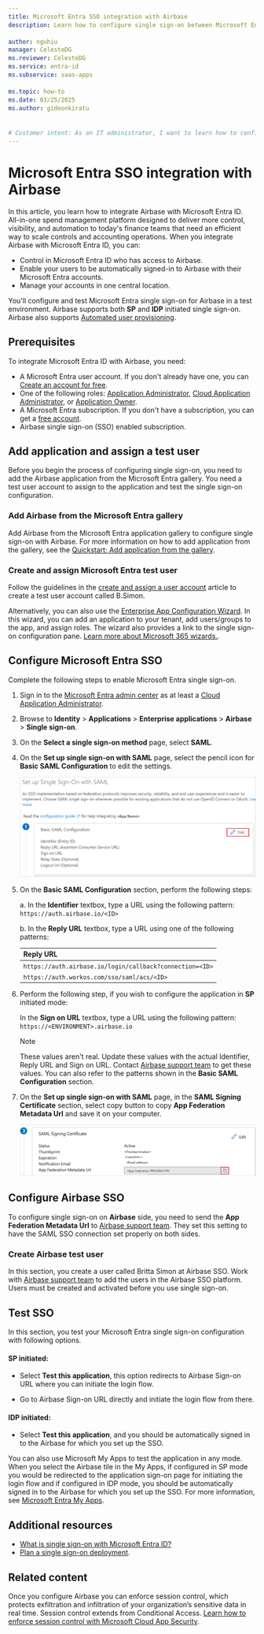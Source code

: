 ```yaml
---
title: Microsoft Entra SSO integration with Airbase
description: Learn how to configure single sign-on between Microsoft Entra ID and Airbase.

author: nguhiu
manager: CelesteDG
ms.reviewer: CelesteDG
ms.service: entra-id
ms.subservice: saas-apps

ms.topic: how-to
ms.date: 03/25/2025
ms.author: gideonkiratu


# Customer intent: As an IT administrator, I want to learn how to configure single sign-on between Microsoft Entra ID and Airbase so that I can control who has access to Airbase, enable automatic sign-in with Microsoft Entra accounts, and manage my accounts in one central location.
---
```


# Microsoft Entra SSO integration with Airbase

In this article, you learn how to integrate Airbase with Microsoft Entra ID. All-in-one spend management platform designed to deliver more control, visibility, and automation to today's finance teams that need an efficient way to scale controls and accounting operations. When you integrate Airbase with Microsoft Entra ID, you can:

* Control in Microsoft Entra ID who has access to Airbase.
* Enable your users to be automatically signed-in to Airbase with their Microsoft Entra accounts.
* Manage your accounts in one central location.

You'll configure and test Microsoft Entra single sign-on for Airbase in a test environment. Airbase supports both **SP** and **IDP** initiated single sign-on.
Airbase also supports [Automated user provisioning](airbase-provisioning-tutorial.md).

## Prerequisites

To integrate Microsoft Entra ID with Airbase, you need:

* A Microsoft Entra user account. If you don't already have one, you can [Create an account for free](https://azure.microsoft.com/free/?WT.mc_id=A261C142F).
* One of the following roles: [Application Administrator](/entra/identity/role-based-access-control/permissions-reference#application-administrator), [Cloud Application Administrator](/entra/identity/role-based-access-control/permissions-reference#cloud-application-administrator), or [Application Owner](/entra/fundamentals/users-default-permissions#owned-enterprise-applications).
* A Microsoft Entra subscription. If you don't have a subscription, you can get a [free account](https://azure.microsoft.com/free/).
* Airbase single sign-on (SSO) enabled subscription.

## Add application and assign a test user

Before you begin the process of configuring single sign-on, you need to add the Airbase application from the Microsoft Entra gallery. You need a test user account to assign to the application and test the single sign-on configuration.

<a name='add-airbase-from-the-azure-ad-gallery'></a>

### Add Airbase from the Microsoft Entra gallery

Add Airbase from the Microsoft Entra application gallery to configure single sign-on with Airbase. For more information on how to add application from the gallery, see the [Quickstart: Add application from the gallery](~/identity/enterprise-apps/add-application-portal.md).

<a name='create-and-assign-azure-ad-test-user'></a>

### Create and assign Microsoft Entra test user

Follow the guidelines in the [create and assign a user account](~/identity/enterprise-apps/add-application-portal-assign-users.md) article to create a test user account called B.Simon.

Alternatively, you can also use the [Enterprise App Configuration Wizard](https://portal.office.com/AdminPortal/home?Q=Docs#/azureadappintegration). In this wizard, you can add an application to your tenant, add users/groups to the app, and assign roles. The wizard also provides a link to the single sign-on configuration pane. [Learn more about Microsoft 365 wizards.](/microsoft-365/admin/misc/azure-ad-setup-guides). 

<a name='configure-azure-ad-sso'></a>

## Configure Microsoft Entra SSO

Complete the following steps to enable Microsoft Entra single sign-on.

1. Sign in to the [Microsoft Entra admin center](https://entra.microsoft.com) as at least a [Cloud Application Administrator](~/identity/role-based-access-control/permissions-reference.md#cloud-application-administrator).
1. Browse to **Identity** > **Applications** > **Enterprise applications** > **Airbase** > **Single sign-on**.
1. On the **Select a single sign-on method** page, select **SAML**.
1. On the **Set up single sign-on with SAML** page, select the pencil icon for **Basic SAML Configuration** to edit the settings.

   ![Screenshot shows how to edit Basic SAML Configuration.](common/edit-urls.png "Basic Configuration")

1. On the **Basic SAML Configuration** section, perform the following steps:

	a. In the **Identifier** textbox, type a URL using the following pattern:
	`https://auth.airbase.io/<ID>`

    b. In the **Reply URL** textbox, type a URL using one of the following patterns:
    
	| **Reply URL** |
	|------------|
	| `https://auth.airbase.io/login/callback?connection=<ID>` |
	| `https://auth.workos.com/sso/saml/acs/<ID>` |

1. Perform the following step, if you wish to configure the application in **SP** initiated mode:

	In the **Sign on URL** textbox, type a URL using the following pattern:
	`https://<ENVIRONMENT>.airbase.io`

	> [!NOTE]
    > These values aren't real. Update these values with the actual Identifier, Reply URL and Sign on URL. Contact [Airbase support team](mailto:integrations@airbase.io) to get these values. You can also refer to the patterns shown in the **Basic SAML Configuration** section.

1. On the **Set up single sign-on with SAML** page, in the **SAML Signing Certificate** section, select copy button to copy **App Federation Metadata Url** and save it on your computer.

    ![Screenshot shows the Certificate download link.](common/copy-metadataurl.png "Certificate")

## Configure Airbase SSO

To configure single sign-on on **Airbase** side, you need to send the **App Federation Metadata Url** to [Airbase support team](mailto:integrations@airbase.io). They set this setting to have the SAML SSO connection set properly on both sides.

### Create Airbase test user

In this section, you create a user called Britta Simon at Airbase SSO. Work with [Airbase support team](mailto:integrations@airbase.io) to add the users in the Airbase SSO platform. Users must be created and activated before you use single sign-on.

## Test SSO 

In this section, you test your Microsoft Entra single sign-on configuration with following options. 

#### SP initiated:

* Select **Test this application**, this option redirects to Airbase Sign-on URL where you can initiate the login flow.  

* Go to Airbase Sign-on URL directly and initiate the login flow from there.

#### IDP initiated:

* Select **Test this application**, and you should be automatically signed in to the Airbase for which you set up the SSO. 

You can also use Microsoft My Apps to test the application in any mode. When you select the Airbase tile in the My Apps, if configured in SP mode you would be redirected to the application sign-on page for initiating the login flow and if configured in IDP mode, you should be automatically signed in to the Airbase for which you set up the SSO. For more information, see [Microsoft Entra My Apps](/azure/active-directory/manage-apps/end-user-experiences#azure-ad-my-apps).

## Additional resources

* [What is single sign-on with Microsoft Entra ID?](~/identity/enterprise-apps/what-is-single-sign-on.md)
* [Plan a single sign-on deployment](~/identity/enterprise-apps/plan-sso-deployment.md).

## Related content

Once you configure Airbase you can enforce session control, which protects exfiltration and infiltration of your organization’s sensitive data in real time. Session control extends from Conditional Access. [Learn how to enforce session control with Microsoft Cloud App Security](/cloud-app-security/proxy-deployment-aad).
